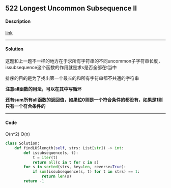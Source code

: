 ## 522 Longest Uncommon Subsequence II

#### Description

[link](https://leetcode.com/problems/longest-uncommon-subsequence-ii/)

---

#### Solution

这题和上一题不一样的地方在于求所有字符串的不同uncommon子字符串长度，issubsequence这个函数的作用就是求s是否全部在t当中

排序的目的是为了找出第一个最长的和所有字符串都不共通的字符串

**注意all函数的用法，可以在其中写循环**

**还有sum所有all函数的返回值，如果位0则是一个符合条件的都没有，如果是1则只有一个符合条件的**

---

#### Code

O(n^2) O(n)

```python
class Solution:
    def findLUSlength(self, strs: List[str]) -> int:
        def issubsequence(s, t):
            t = iter(t)
            return all(c in t for c in s)
        for s in sorted(strs, key=len, reverse=True):
            if sum(issubsequence(s, t) for t in strs) == 1:
                return len(s)
        return -1
```